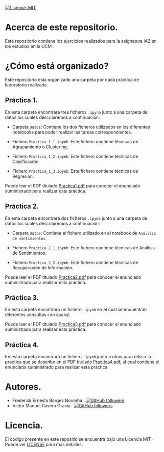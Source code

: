 [![License: MIT](https://img.shields.io/github/license/frederickbor/IA2)](LICENSE)

# Acerca de este repositorio.

Este repositorio contiene los ejercicios realizados para 
la asignatura IA2 en los estudios en la UCM.

# ¿Cómo está organizado?

Este repositorio esta organizado una carpeta por cada 
práctica de laboratorio realizada.

## Práctica 1.

En esta carpeta encontrará tres ficheros `.ipynb` junto a una carpeta de datos los cuales describiremos a continuación:

* Carpeta `Datos`: Contiene los dos ficheros utilizados en los diferentes notebooks para poder realizar las tareas correspondientes.

* Fichero `Practica_1_1.ipynb`: Este fichero contiene técnicas de Agrupamiento o Clustering.

* Fichero `Practica_1_2.ipynb`: Este fichero contiene técnicas de Clasificación.

* Fichero `Practica_1_3.ipynb`: Este fichero contiene técnicas de Regresión.

Puede leer el PDF títulado [Practica1.pdf](Practica1/Practica1.pdf) para conocer el enunciado suministrado para realizar esta práctica.

## Práctica 2.

En esta carpeta encontrará dos ficheros `.ipynb` junto a una carpeta de datos los cuales describiremos a continuación:

* Carpeta `Datos`: Contiene el fichero utilizado en el notebook de `Analisis de sentimientos`.

* Fichero `Practica_2_1.ipynb`: Este fichero contiene técnicas de Análisis de Sentimientos.

* Fichero `Practica_2_2.ipynb`: Este fichero contiene técnicas de Recuperación de Información.

Puede leer el PDF títulado [Practica2.pdf](Practica2/Practica2.pdf) para conocer el enunciado suministrado para realizar esta práctica.

## Práctica 3.

En esta carpeta encontrará un fichero `.ipynb` en el cual se encuentran diferentes consultas con sparql.

Puede leer el PDF títulado [Practica3.pdf](Practica3/Practica3.pdf) para conocer el enunciado suministrado para realizar esta práctica.

## Práctica 4.

En esta carpeta encontrará un fichero `.ipynb` junto a otros para relizar la practica que se describe en el PDF títulado [Practica4.pdf](Practica4/Practica4.pdf), el cual contiene el enunciado suministrado para realizar esta práctica.

# Autores.


* Frederick Ernesto Borges Noronha &nbsp; [![GitHub followers](https://img.shields.io/github/followers/FrederickBor?label=%40FrederickBor&style=social)](https://github.com/FrederickBor)
* Victor Manuel Cavero Gracia &nbsp; [![GitHub followers](https://img.shields.io/github/followers/victorcavero14?label=%40victorcavero14&style=social)](https://github.com/victorcavero14)

# Licencia.

El codigo presente en este repositio se encuentra bajo 
una Licencia MIT - Puede ver [LICENSE](LICENSE) para más 
detalles.